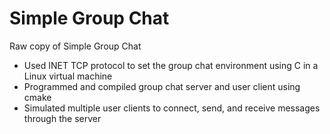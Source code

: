 # Simple Group Chat
Raw copy of Simple Group Chat
- Used INET TCP protocol to set the group chat environment using C in a Linux virtual machine 
- Programmed and compiled group chat server and user client using cmake
- Simulated multiple user clients to connect, send, and receive messages through the server 
